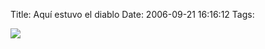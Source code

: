 Title: Aquí estuvo el diablo
Date: 2006-09-21 16:16:12
Tags: 

<a target="_blank" href="http://www.aporrea.org/venezuelaexterior/n83892.html"><img src="http://www.aporrea.org/imagenes/2006/09/banner-diablo_copia.gif"/></a>
